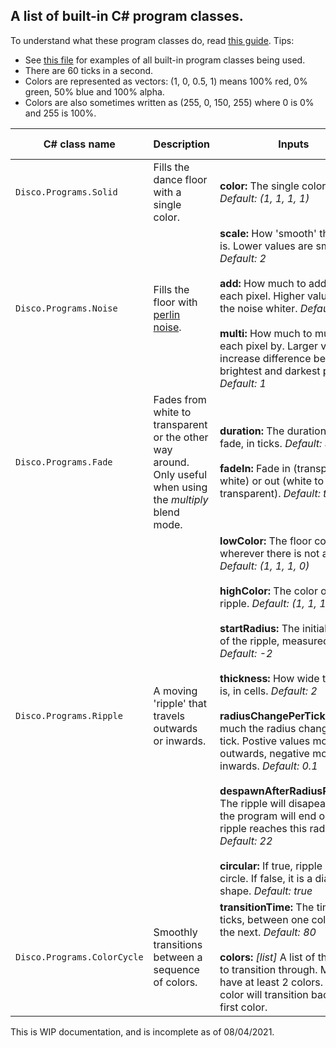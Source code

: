 ## A list of built-in C# program classes.

To understand what these program classes do, read [this guide](https://github.com/Epicguru/DiscoRimworldMod/blob/master/AddingFloorSequences.md).
Tips:
* See [this file](../blob/master/Defs/DiscoPrograms.xml) for examples of all built-in program classes being used.
* There are 60 ticks in a second.
* Colors are represented as vectors: (1, 0, 0.5, 1) means 100% red, 0% green, 50% blue and 100% alpha.
* Colors are also sometimes written as (255, 0, 150, 255) where 0 is 0% and 255 is 100%.

C# class name | Description | Inputs | Source code
--- | --- | --- | :---: 
`Disco.Programs.Solid` | Fills the dance floor with a single color. | **color:** The single color to use. *Default: (1, 1, 1, 1)* | [Link](./Source/Disco!/Programs/Solid.cs)
`Disco.Programs.Noise` | Fills the floor with [perlin noise](https://en.wikipedia.org/wiki/Perlin_noise). | **scale:** How 'smooth' the noise is. Lower values are smoother. *Default: 2*</br><br>**add:** How much to add on to each pixel. Higher values make the noise whiter. *Default: 0*</br><br>**multi:** How much to multiply each pixel by. Larger values increase difference between brightest and darkest pixels. *Default: 1*</br> | [Link](./Source/Disco!/Programs/Noise.cs)
`Disco.Programs.Fade`  | Fades from white to transparent or the other way around. Only useful when using the *multiply* blend mode. | **duration:** The duration of the fade, in ticks. *Default: 30*</br><br>**fadeIn:** Fade in (transparent to white) or out (white to transparent). *Default: true* | [Link](./Source/Disco!/Programs/Fade.cs)
`Disco.Programs.Ripple`| A moving 'ripple' that travels outwards or inwards. | **lowColor:** The floor color wherever there is not a ripple. *Default: (1, 1, 1, 0)*</br><br>**highColor:** The color of the ripple. *Default: (1, 1, 1, 1)*</br><br>**startRadius:** The initial radius of the ripple, measured in cells. *Default: -2*</br><br>**thickness:** How wide the ripple is, in cells. *Default: 2*</br><br>**radiusChangePerTick:** How much the radius changes each tick. Postive values move outwards, negative move inwards. *Default: 0.1*</br><br>**despawnAfterRadiusReaches:** The ripple will disapear and the program will end once the ripple reaches this radius. *Default: 22*</br><br>**circular:** If true, ripple is a circle. If false, it is a diamon shape. *Default: true*</br> | [Link](./Source/Disco!/Programs/Ripple.cs)
`Disco.Programs.ColorCycle`| Smoothly transitions between a sequence of colors. | **transitionTime:** The time, in ticks, between one color and the next. *Default: 80*</br><br>**colors:** *[list]* A list of the colors to transition through. Must have at least 2 colors. The final color will transition back to the first color. | [Link](./Source/Disco!/Programs/ColorCycle.cs)

This is WIP documentation, and is incomplete as of 08/04/2021.

